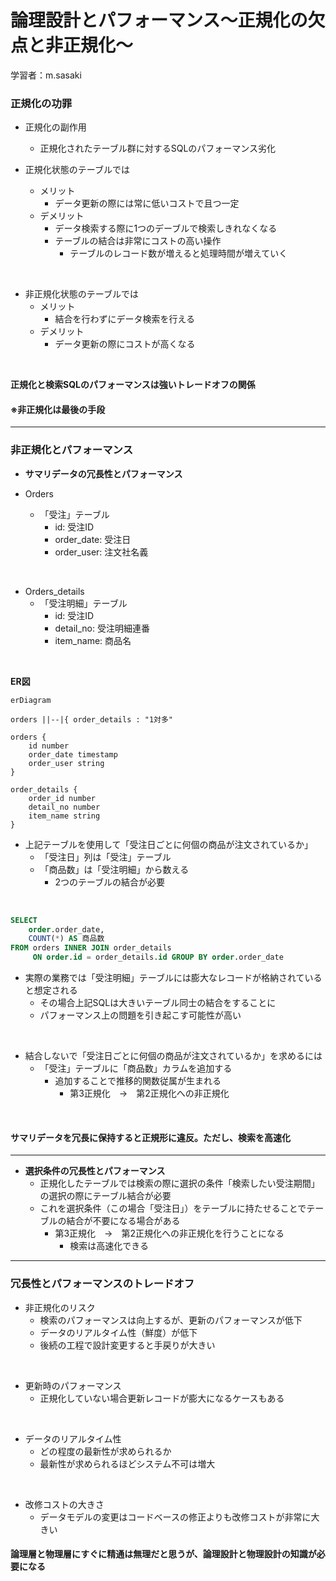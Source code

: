 # 論理設計とパフォーマンス〜正規化の欠点と非正規化〜

学習者：m.sasaki

### 正規化の功罪
- 正規化の副作用
  - 正規化されたテーブル群に対するSQLのパフォーマンス劣化

- 正規化状態のテーブルでは
  - メリット
    - データ更新の際には常に低いコストで且つ一定
  - デメリット
    - データ検索する際に1つのデーブルで検索しきれなくなる
    - テーブルの結合は非常にコストの高い操作
      - テーブルのレコード数が増えると処理時間が増えていく

<br>

- 非正規化状態のテーブルでは
  - メリット
    - 結合を行わずにデータ検索を行える
  - デメリット
    - データ更新の際にコストが高くなる

<br>

**正規化と検索SQLのパフォーマンスは強いトレードオフの関係**

#### ※非正規化は最後の手段

---

### 非正規化とパフォーマンス

- **サマリデータの冗長性とパフォーマンス**

- Orders
    - 「受注」テーブル
        - id: 受注ID
        - order_date: 受注日
        - order_user: 注文社名義

<br>

- Orders_details
    - 「受注明細」テーブル
        - id: 受注ID
        - detail_no: 受注明細連番
        - item_name: 商品名

<br>

**ER図**
```mermaid
erDiagram

orders ||--|{ order_details : "1対多"

orders {
    id number
    order_date timestamp
    order_user string
}

order_details {
    order_id number
    detail_no number
    item_name string
}
```

- 上記テーブルを使用して「受注日ごとに何個の商品が注文されているか」
  - 「受注日」列は「受注」テーブル
  - 「商品数」は「受注明細」から数える
    - 2つのテーブルの結合が必要

<br>

```sql
SELECT 
    order.order_date,
    COUNT(*) AS 商品数
FROM orders INNER JOIN order_details 
     ON order.id = order_details.id GROUP BY order.order_date
```

- 実際の業務では「受注明細」テーブルには膨大なレコードが格納されていると想定される
  - その場合上記SQLは大きいテーブル同士の結合をすることに
  - パフォーマンス上の問題を引き起こす可能性が高い

<br>

- 結合しないで「受注日ごとに何個の商品が注文されているか」を求めるには
  - 「受注」テーブルに「商品数」カラムを追加する
    - 追加することで推移的関数従属が生まれる
      - 第3正規化　→　第2正規化への非正規化

<br>

#### サマリデータを冗長に保持すると正規形に違反。ただし、検索を高速化

---

- **選択条件の冗長性とパフォーマンス**
  - 正規化したテーブルでは検索の際に選択の条件「検索したい受注期間」の選択の際にテーブル結合が必要
  - これを選択条件（この場合「受注日」）をテーブルに持たせることでテーブルの結合が不要になる場合がある
    - 第3正規化　→　第2正規化への非正規化を行うことになる
      - 検索は高速化できる

---

### 冗長性とパフォーマンスのトレードオフ
- 非正規化のリスク
  - 検索のパフォーマンスは向上するが、更新のパフォーマンスが低下
  - データのリアルタイム性（鮮度）が低下
  - 後続の工程で設計変更すると手戻りが大きい

<br>

- 更新時のパフォーマンス
  - 正規化していない場合更新レコードが膨大になるケースもある

<br>

- データのリアルタイム性
  - どの程度の最新性が求められるか
  - 最新性が求められるほどシステム不可は増大

<br>

- 改修コストの大きさ
  - データモデルの変更はコードベースの修正よりも改修コストが非常に大きい

#### 論理層と物理層にすぐに精通は無理だと思うが、論理設計と物理設計の知識が必要になる
